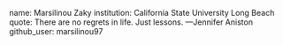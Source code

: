 name: Marsilinou Zaky
institution: California State University Long Beach
quote: There are no regrets in life. Just lessons. —Jennifer Aniston
github_user: marsilinou97